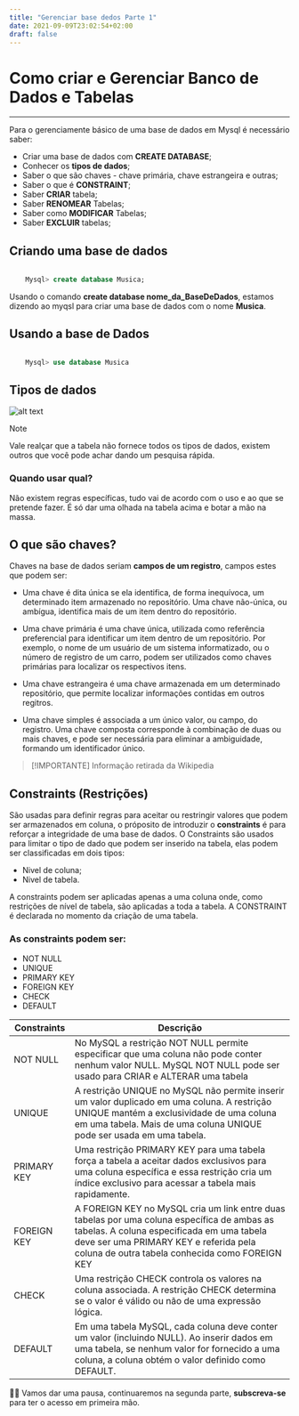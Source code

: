 ```yaml
---
title: "Gerenciar base dedos Parte 1"
date: 2021-09-09T23:02:54+02:00
draft: false
---
```

# Como criar e Gerenciar Banco de Dados e Tabelas
---
Para o gerenciamente básico de uma base de dados em Mysql é necessário saber:

- Criar uma base de dados com **CREATE DATABASE**;
- Conhecer os **tipos de dados**;
- Saber o que são chaves - chave primária, chave estrangeira e outras;
- Saber o que é **CONSTRAINT**;
- Saber **CRIAR** tabela;
- Saber **RENOMEAR** Tabelas;
- Saber como **MODIFICAR** Tabelas;
- Saber **EXCLUIR** tabelas;

## Criando uma base de dados

````sql
    
    Mysql> create database Musica;
````

Usando o comando **create database nome_da_BaseDeDados**, estamos dizendo ao myqsl para criar uma base de dados com o nome **Musica**.

## Usando a base de Dados

````sql

    Mysql> use database Musica

````

## Tipos de dados

![alt text](https://miro.medium.com/max/2400/1*MWGJF0l5g6pb6_3YZAFJwA.png)


> [!NOTE]
>Vale realçar que a tabela não fornece todos os tipos de dados, existem outros que você pode achar dando um pesquisa rápida.

### Quando usar qual?

Não existem regras específicas, tudo vai de acordo com o uso e ao que se pretende fazer. É só dar uma olhada na tabela acima e botar a mão na massa.

## O que são chaves?

Chaves na base de dados seriam **campos de um registro**, campos estes que podem ser:

- Uma chave é dita única se ela identifica, de forma inequívoca, um determinado item armazenado no repositório. Uma chave não-única, ou ambígua, identifica mais de um item dentro do repositório.

- Uma chave primária é uma chave única, utilizada como referência preferencial para identificar um item dentro de um repositório. Por exemplo, o nome de um usuário de um sistema informatizado, ou o número de registro de um carro, podem ser utilizados como chaves primárias para localizar os respectivos itens.

- Uma chave estrangeira é uma chave armazenada em um determinado repositório, que permite localizar informações contidas em outros regitros.

- Uma chave simples é associada a um único valor, ou campo, do registro. Uma chave composta corresponde à combinação de duas ou mais chaves, e pode ser necessária para eliminar a ambiguidade, formando um identificador único.

> [!IMPORTANTE]
> Informação retirada da Wikipedia

## Constraints (Restrições)

São usadas para definir regras para aceitar ou restringir valores que podem ser armazenados em coluna, o próposito de introduzir o **constraints** é para reforçar a integridade de uma base de dados.
O Constraints são usados para limitar o tipo de dado que podem ser inserido na tabela, elas podem ser classificadas em dois tipos:

- Nivel de coluna; 
- Nivel de tabela.

A constraints podem ser aplicadas apenas a uma coluna onde, como restrições de nível de tabela, são aplicadas a toda a tabela.
A CONSTRAINT é declarada no momento da criação de uma tabela.

### As constraints podem ser: 

- NOT NULL
- UNIQUE
- PRIMARY KEY
- FOREIGN KEY
- CHECK
- DEFAULT

|  **Constraints**| **Descrição**  |
|---------|---------|
|NOT NULL     |   No MySQL a restrição NOT NULL permite especificar que uma coluna não pode conter nenhum valor NULL. MySQL NOT NULL pode ser usado para CRIAR e ALTERAR uma tabela      |
|UNIQUE     |  A restrição UNIQUE no MySQL não permite inserir um valor duplicado em uma coluna. A restrição UNIQUE mantém a exclusividade de uma coluna em uma tabela. Mais de uma coluna UNIQUE pode ser usada em uma tabela.       |
|PRIMARY KEY     | Uma restrição PRIMARY KEY para uma tabela força a tabela a aceitar dados exclusivos para uma coluna específica e essa restrição cria um índice exclusivo para acessar a tabela mais rapidamente.        |
|FOREIGN KEY     |      A FOREIGN KEY no MySQL cria um link entre duas tabelas por uma coluna específica de ambas as tabelas. A coluna especificada em uma tabela deve ser uma PRIMARY KEY e referida pela coluna de outra tabela conhecida como FOREIGN KEY   |
|CHECK     |    Uma restrição CHECK controla os valores na coluna associada. A restrição CHECK determina se o valor é válido ou não de uma expressão lógica.     |
|DEFAULT     |    Em uma tabela MySQL, cada coluna deve conter um valor (incluindo NULL). Ao inserir dados em uma tabela, se nenhum valor for fornecido a uma coluna, a coluna obtém o valor definido como DEFAULT.     |


🥱😀 Vamos dar uma pausa, continuaremos na segunda parte, **subscreva-se** para ter o acesso em primeira mão.

